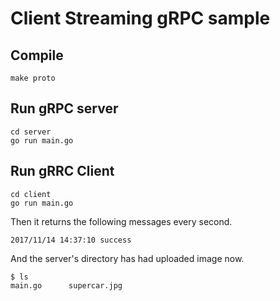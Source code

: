 # Client Streaming gRPC sample

## Compile
```
make proto
```

## Run gRPC server
```
cd server
go run main.go
```

## Run gRRC Client
```
cd client
go run main.go
```

Then it returns the following messages every second.
```
2017/11/14 14:37:10 success
```

And the server's directory has had uploaded image now.
```
$ ls
main.go      supercar.jpg
```
